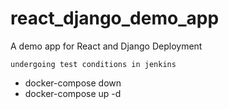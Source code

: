 # react_django_demo_app
A demo app for React and Django Deployment 

``` undergoing test conditions in jenkins ```

- docker-compose down
- docker-compose up -d
